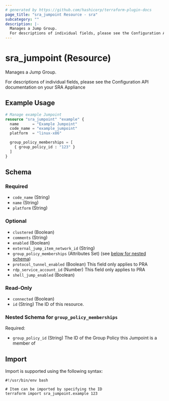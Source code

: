 ```yaml
---
# generated by https://github.com/hashicorp/terraform-plugin-docs
page_title: "sra_jumpoint Resource - sra"
subcategory: ""
description: |-
  Manages a Jump Group.
  For descriptions of individual fields, please see the Configuration API documentation on your SRA Appliance
---
```


# sra_jumpoint (Resource)

Manages a Jump Group.

For descriptions of individual fields, please see the Configuration API documentation on your SRA Appliance

## Example Usage

```terraform
# Manage example Jumpoint
resource "sra_jumpoint" "example" {
  name      = "Example Jumpoint"
  code_name = "example_jumpoint"
  platform  = "linux-x86"

  group_policy_memberships = [
    { group_policy_id : "123" }
  ]
}
```

<!-- schema generated by tfplugindocs -->
## Schema

### Required

- `code_name` (String)
- `name` (String)
- `platform` (String)

### Optional

- `clustered` (Boolean)
- `comments` (String)
- `enabled` (Boolean)
- `external_jump_item_network_id` (String)
- `group_policy_memberships` (Attributes Set) (see [below for nested schema](#nestedatt--group_policy_memberships))
- `protocol_tunnel_enabled` (Boolean) This field only applies to PRA
- `rdp_service_account_id` (Number) This field only applies to PRA
- `shell_jump_enabled` (Boolean)

### Read-Only

- `connected` (Boolean)
- `id` (String) The ID of this resource.

<a id="nestedatt--group_policy_memberships"></a>
### Nested Schema for `group_policy_memberships`

Required:

- `group_policy_id` (String) The ID of the Group Policy this Jumpoint is a member of

## Import

Import is supported using the following syntax:

```shell
#!/usr/bin/env bash

# Item can be imported by specifying the ID
terraform import sra_jumpoint.example 123
```
